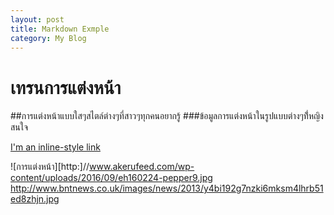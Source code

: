 ```yaml
---
layout: post
title: Markdown Exmple
category: My Blog
---
```

# เทรนการแต่งหน้า
##การแต่งหน้าแบบใสๆสไตล์ต่างๆที่สาวๆทุกคนอยากรู้
###ข้อมูลการแต่งหน้าในรูปแบบต่างๆที่้หญิงสนใจ

[I'm an inline-style link](https://WWW.google.com)

![การแต่งหน้า][http:]//www.akerufeed.com/wp-content/uploads/2016/09/eh160224-pepper9.jpg
http://www.bntnews.co.uk/images/news/2013/y4bi192g7nzki6mksm4lhrb51ed8zhjn.jpg
